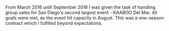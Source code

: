From March 2016 until September 2016 I was given the task of handling group sales for San Diego's second largest event - KAABOO Del Mar. All goals were met, as the event hit capacity in August. This was a one-season contract which I fulfilled beyond expectations.